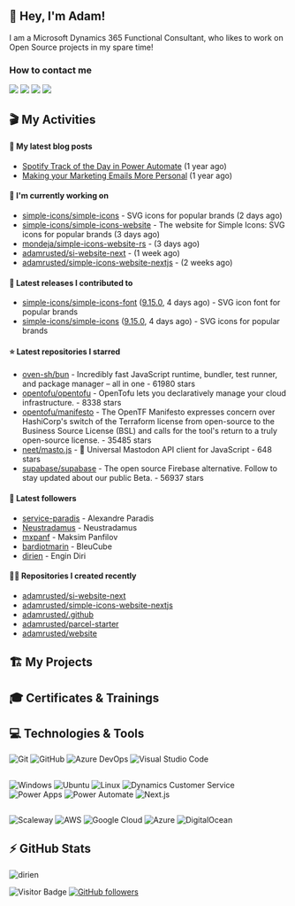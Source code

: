 ## 👋 Hey, I'm Adam!

I am a Microsoft Dynamics 365 Functional Consultant, who likes to work on Open Source projects in my spare time!

### How to contact me

[<img src="https://img.shields.io/badge/adamrusted-black?style=for-the-badge&logo=x&logoColor=white" />](https://x.com/adamrusted)
[<img src="https://img.shields.io/badge/adamrusted%40mstdn.social-6364FF?style=for-the-badge&logo=mastodon&logoColor=white" />](https://mstdn.social/@adamrusted)
[<img src="https://img.shields.io/badge/adamrusted-black?style=for-the-badge&logo=github&logoColor=white" />](https://github.com/adamrusted)
[<img src="https://img.shields.io/badge/blog.adamrusted.me-2962FF?style=for-the-badge&logo=hashnode&logoColor=white" />](https://blog.adamrusted.me/)
 
## 🎬 My Activities

#### 📖 My latest blog posts
- [Spotify Track of the Day in Power Automate](https://blog.adamrusted.me/track-of-the-day-power-automate) (1 year ago)
- [Making your Marketing Emails More Personal](https://blog.adamrusted.me/customizing-emails-in-d365-marketing) (1 year ago)

#### 👷 I'm currently working on

- [simple-icons/simple-icons](https://github.com/simple-icons/simple-icons) - SVG icons for popular brands (2 days ago)
- [simple-icons/simple-icons-website](https://github.com/simple-icons/simple-icons-website) - The website for Simple Icons: SVG icons for popular brands  (3 days ago)
- [mondeja/simple-icons-website-rs](https://github.com/mondeja/simple-icons-website-rs) -  (3 days ago)
- [adamrusted/si-website-next](https://github.com/adamrusted/si-website-next) -  (1 week ago)
- [adamrusted/simple-icons-website-nextjs](https://github.com/adamrusted/simple-icons-website-nextjs) -  (2 weeks ago)

#### 🚀 Latest releases I contributed to

- [simple-icons/simple-icons-font](https://github.com/simple-icons/simple-icons-font) ([9.15.0](https://github.com/simple-icons/simple-icons-font/releases/tag/9.15.0), 4 days ago) - SVG icon font for popular brands
- [simple-icons/simple-icons](https://github.com/simple-icons/simple-icons) ([9.15.0](https://github.com/simple-icons/simple-icons/releases/tag/9.15.0), 4 days ago) - SVG icons for popular brands

#### ⭐ Latest repositories I starred

- [oven-sh/bun](https://github.com/oven-sh/bun) - Incredibly fast JavaScript runtime, bundler, test runner, and package manager – all in one - 61980 stars
- [opentofu/opentofu](https://github.com/opentofu/opentofu) - OpenTofu lets you declaratively manage your cloud infrastructure. - 8338 stars
- [opentofu/manifesto](https://github.com/opentofu/manifesto) - The OpenTF Manifesto expresses concern over HashiCorp&#39;s switch of the Terraform license from open-source to the Business Source License (BSL) and calls for the tool&#39;s return to a truly open-source license. - 35485 stars
- [neet/masto.js](https://github.com/neet/masto.js) - 🐘 Universal Mastodon API client for JavaScript - 648 stars
- [supabase/supabase](https://github.com/supabase/supabase) - The open source Firebase alternative. Follow to stay updated about our public Beta. - 56937 stars

#### 👥 Latest followers

- [service-paradis](https://github.com/service-paradis) - Alexandre Paradis
- [Neustradamus](https://github.com/Neustradamus) - Neustradamus
- [mxpanf](https://github.com/mxpanf) - Maksim Panfilov
- [bardiotmarin](https://github.com/bardiotmarin) - BleuCube
- [dirien](https://github.com/dirien) - Engin Diri

#### 👨‍💻 Repositories I created recently

- [adamrusted/si-website-next](https://github.com/adamrusted/si-website-next)
- [adamrusted/simple-icons-website-nextjs](https://github.com/adamrusted/simple-icons-website-nextjs)
- [adamrusted/.github](https://github.com/adamrusted/.github)
- [adamrusted/parcel-starter](https://github.com/adamrusted/parcel-starter)
- [adamrusted/website](https://github.com/adamrusted/website)


## 🏗️ My Projects

##

## 🎓 Certificates & Trainings

<!--START_SECTION:badges-->
<!--END_SECTION:badges-->

## 💻 Technologies & Tools

![Git](https://img.shields.io/badge/git-F05033.svg?style=for-the-badge&logo=git&logoColor=white)
![GitHub](https://img.shields.io/badge/github-121011.svg?style=for-the-badge&logo=github&logoColor=white)
![Azure DevOps](https://img.shields.io/badge/Azure_DevOps-0078D7.svg?style=for-the-badge&logo=azuredevops)
![Visual Studio Code](https://img.shields.io/badge/Visual%20Studio%20Code-0078d7.svg?style=for-the-badge&logo=visual-studio-code&logoColor=white)

##

![Windows](https://img.shields.io/badge/Windows-0078D4.svg?style=for-the-badge&logo=windows)
![Ubuntu](https://img.shields.io/badge/Ubuntu-E95420?style=for-the-badge&logo=ubuntu&logoColor=white)
![Linux](https://img.shields.io/badge/Linux-FCC624?style=for-the-badge&logo=linux&logoColor=black)
![Dynamics Customer Service](https://img.shields.io/badge/D365_CE-0B53CE?style=for-the-badge&logo=dynamics365)
![Power Apps](https://img.shields.io/badge/Power_Apps-742774?style=for-the-badge&logo=powerapps)
![Power Automate](https://img.shields.io/badge/Power_Automate-0066FF?style=for-the-badge&logo=powerautomate)
![Next.js](https://img.shields.io/badge/Next.js-black?style=for-the-badge&logo=nextdotjs)


##

![Scaleway](https://img.shields.io/badge/Scaleway-4f0599.svg?style=for-the-badge&logo=scaleway&logoColor=white)
![AWS](https://img.shields.io/badge/AWS-FF9900.svg?style=for-the-badge&logo=amazon-aws&logoColor=white)
![Google Cloud](https://img.shields.io/badge/Google_Cloud-4285F4.svg?style=for-the-badge&logo=google-cloud&logoColor=white)
![Azure](https://img.shields.io/badge/Azure-0078D4.svg?style=for-the-badge&logo=microsoft-azure&logoColor=white)
![DigitalOcean](https://img.shields.io/badge/DigitalOcean-0080FF.svg?style=for-the-badge&logo=DigitalOcean&logoColor=white)

## ⚡ GitHub Stats

![dirien](https://github-readme-stats.vercel.app/api?username=adamrusted&show_icons=true&count_private=true&theme=dracula)

![Visitor Badge](https://visitor-badge.laobi.icu/badge?page_id=adamrusted)
[![GitHub followers](https://img.shields.io/github/followers/adamrusted.svg?style=social&label=Follow&maxAge=2592000)](https://github.com/dirien?tab=followers)
